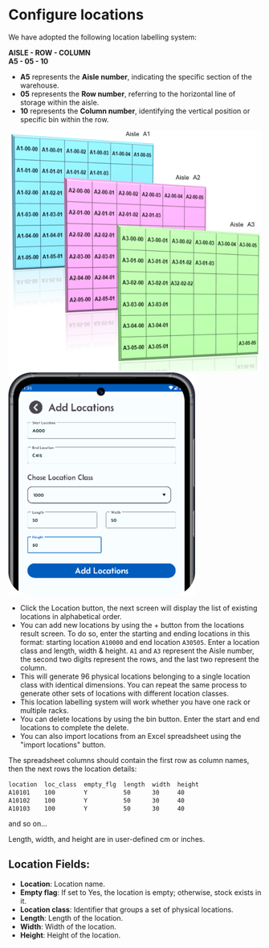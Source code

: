 # Configure locations

We have adopted the following location labelling system:

**AISLE - ROW - COLUMN**  
**A5 - 05 - 10**

- **A5** represents the **Aisle number**, indicating the specific section of the warehouse.
- **05** represents the **Row number**, referring to the horizontal line of storage within the aisle.
- **10** represents the **Column number**, identifying the vertical position or specific bin within the row.

![Step 1](asset/locations.png)
![Step 2](asset/locationsAdd.png)

- Click the Location button, the next screen will display the list of existing locations in alphabetical order.
- You can add new locations by using the + button from the locations result screen. To do so, enter the starting and ending locations in this format: starting location `A10000` and end location `A30505`. Enter a location class and length, width & height. `A1` and `A3` represent the Aisle number, the second two digits represent the rows, and the last two represent the column.
- This will generate 96 physical locations belonging to a single location class with identical dimensions. You can repeat the same process to generate other sets of locations with different location classes.
- This location labelling system will work whether you have one rack or multiple racks.
- You can delete locations by using the bin button. Enter the start and end locations to complete the delete.
- You can also import locations from an Excel spreadsheet using the "import locations" button.

The spreadsheet columns should contain the first row as column names, then the next rows the location details:

```
location  loc_class  empty_flg  length  width  height
A10101    100        Y          50      30     40
A10102    100        Y          50      30     40
A10103    100        Y          50      30     40
```

and so on...

Length, width, and height are in user-defined cm or inches.

## Location Fields:

- **Location**: Location name.
- **Empty flag**: If set to Yes, the location is empty; otherwise, stock exists in it.
- **Location class**: Identifier that groups a set of physical locations.
- **Length**: Length of the location.
- **Width**: Width of the location.
- **Height**: Height of the location.
